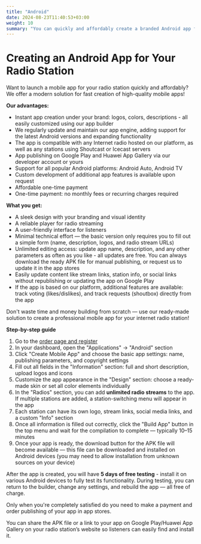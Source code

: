 ```yaml
---
title: "Android"
date: 2024-08-23T11:40:53+03:00
weight: 10
summary: "You can quickly and affordably create a branded Android app for your radio station using our platform, with customizable design, stream integration, and optional publishing to Google Play: no coding required, free updates, and only a one-time payment after testing."
---
```


# Creating an Android App for Your Radio Station
Want to launch a mobile app for your radio station quickly and affordably? We offer a modern solution for fast creation of high-quality mobile apps!

**Our advantages:**
- Instant app creation under your brand: logos, colors, descriptions - all easily customized using our app builder
- We regularly update and maintain our app engine, adding support for the latest Android versions and expanding functionality
- The app is compatible with any Internet radio hosted on our platform, as well as any stations using Shoutcast or Icecast servers
- App publishing on Google Play and Huawei App Gallery via our developer account or yours
- Support for all popular Android platforms: Android Auto, Android TV
- Custom development of additional app features is available upon request
- Affordable one-time payment
- One-time payment: no monthly fees or recurring charges required

**What you get:**
- A sleek design with your branding and visual identity
- A reliable player for radio streaming
- A user-friendly interface for listeners
- Minimal technical effort — the basic version only requires you to fill out a simple form (name, description, logos, and radio stream URLs)
- Unlimited editing access: update app name, description, and any other parameters as often as you like - all updates are free. You can always download the ready APK file for manual publishing, or request us to update it in the app stores
- Easily update content like stream links, station info, or social links without republishing or updating the app on Google Play
- If the app is based on our platform, additional features are available: track voting (likes/dislikes), and track requests (shoutbox) directly from the app

Don't waste time and money building from scratch — use our ready-made solution to create a professional mobile app for your internet radio station!

**Step-by-step guide**
1. Go to the <a href="https://app.streaming.center/login/" target="_blank">order page and register</a>
2. In your dashboard, open the "Applications" -> "Android" section
3. Click "Create Mobile App" and choose the basic app settings: name, publishing parameters, and copyright settings
4. Fill out all fields in the "Information" section: full and short description, upload logos and icons
5. Customize the app appearance in the "Design" section: choose a ready-made skin or set all color elements individually
6. In the "Radios" section, you can add **unlimited radio streams** to the app. If multiple stations are added, a station-switching menu will appear in the app
7. Each station can have its own logo, stream links, social media links, and a custom "Info" section
8. Once all information is filled out correctly, click the "Build App" button in the top menu and wait for the compilation to complete — typically 10–15 minutes
9. Once your app is ready, the download button for the APK file will become available — this file can be downloaded and installed on Android devices (you may need to allow installation from unknown sources on your device)

After the app is created, you will have **5 days of free testing** - install it on various Android devices to fully test its functionality. During testing, you can return to the builder, change any settings, and rebuild the app — all free of charge.

Only when you're completely satisfied do you need to make a payment and order publishing of your app in app stores.

You can share the APK file or a link to your app on Google Play/Huawei App Gallery on your radio station’s website so listeners can easily find and install it.